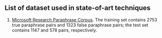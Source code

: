 
## List of dataset used in state-of-art techniques
1. [Microsoft Research Paraphrase Corpus](https://www.microsoft.com/en-us/download/details.aspx?id=52398). The training set contains 2753 true paraphrase pairs and 1323 false paraphrase pairs; the test set contains 1147 and 578 pairs, respectively.
